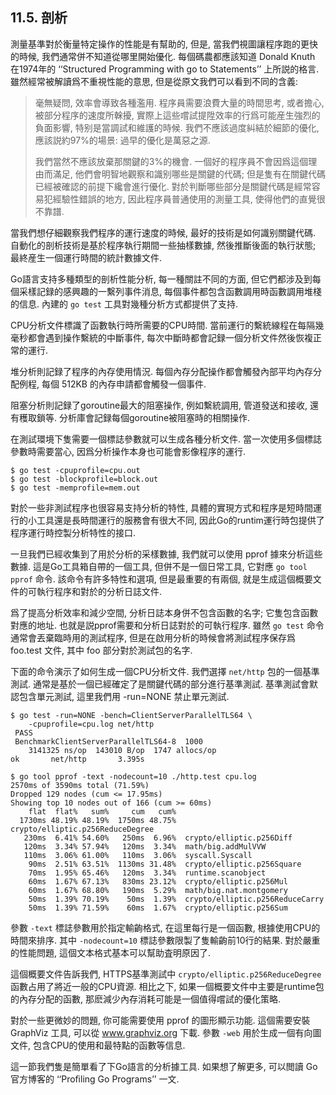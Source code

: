 ## 11.5. 剖析

測量基準對於衡量特定操作的性能是有幫助的, 但是, 當我們視圖讓程序跑的更快的時候, 我們通常併不知道從哪里開始優化. 每個碼農都應該知道 Donald Knuth 在1974年的 ‘‘Structured Programming with go to Statements’’ 上所説的格言. 雖然經常被解讀爲不重視性能的意思, 但是從原文我們可以看到不同的含義:

> 毫無疑問, 效率會導致各種濫用. 程序員需要浪費大量的時間思考, 或者擔心, 被部分程序的速度所榦擾, 實際上這些嚐試提陞效率的行爲可能産生強烈的負面影響, 特别是當調試和維護的時候. 我們不應該過度糾結於細節的優化, 應該説約97%的場景: 過早的優化是萬惡之源.
>
> 我們當然不應該放棄那關鍵的3%的機會. 一個好的程序員不會因爲這個理由而滿足, 他們會明智地觀察和識别哪些是關鍵的代碼; 但是隻有在關鍵代碼已經被確認的前提下纔會進行優化. 對於判斷哪些部分是關鍵代碼是經常容易犯經驗性錯誤的地方, 因此程序員普通使用的測量工具, 使得他們的直覺很不靠譜.

當我們想仔細觀察我們程序的運行速度的時候, 最好的技術是如何識别關鍵代碼. 自動化的剖析技術是基於程序執行期間一些抽樣數據, 然後推斷後面的執行狀態; 最終産生一個運行時間的統計數據文件.

Go語言支持多種類型的剖析性能分析, 每一種關註不同的方面, 但它們都涉及到每個采樣記録的感興趣的一繫列事件消息, 每個事件都包含函數調用時函數調用堆棧的信息. 內建的 `go test` 工具對幾種分析方式都提供了支持.

CPU分析文件標識了函數執行時所需要的CPU時間. 當前運行的繫統線程在每隔幾毫秒都會遇到操作繫統的中斷事件, 每次中斷時都會記録一個分析文件然後恢複正常的運行.

堆分析則記録了程序的內存使用情況. 每個內存分配操作都會觸發內部平均內存分配例程, 每個 512KB 的內存申請都會觸發一個事件.

阻塞分析則記録了goroutine最大的阻塞操作, 例如繫統調用, 管道發送和接收, 還有穫取鎖等. 分析庫會記録每個goroutine被阻塞時的相關操作.

在測試環境下隻需要一個標誌參數就可以生成各種分析文件. 當一次使用多個標誌參數時需要當心, 因爲分析操作本身也可能會影像程序的運行.

```
$ go test -cpuprofile=cpu.out 
$ go test -blockprofile=block.out 
$ go test -memprofile=mem.out 
```

對於一些非測試程序也很容易支持分析的特性, 具體的實現方式和程序是短時間運行的小工具還是長時間運行的服務會有很大不同, 因此Go的runtim運行時包提供了程序運行時控製分析特性的接口.

一旦我們已經收集到了用於分析的采樣數據, 我們就可以使用 pprof 據來分析這些數據. 這是Go工具箱自帶的一個工具, 但併不是一個日常工具, 它對應 `go tool pprof` 命令. 該命令有許多特性和選項, 但是最重要的有兩個, 就是生成這個概要文件的可執行程序和對於的分析日誌文件.

爲了提高分析效率和減少空間, 分析日誌本身併不包含函數的名字; 它隻包含函數對應的地址. 也就是説pprof需要和分析日誌對於的可執行程序. 雖然 `go test` 命令通常會丟棄臨時用的測試程序, 但是在啟用分析的時候會將測試程序保存爲 foo.test 文件, 其中 foo 部分對於測試包的名字.

下面的命令演示了如何生成一個CPU分析文件. 我們選擇 `net/http` 包的一個基準測試. 通常是基於一個已經確定了是關鍵代碼的部分進行基準測試. 基準測試會默認包含單元測試, 這里我們用 -run=NONE 禁止單元測試.

```
$ go test -run=NONE -bench=ClientServerParallelTLS64 \
    -cpuprofile=cpu.log net/http
 PASS
 BenchmarkClientServerParallelTLS64-8  1000
    3141325 ns/op  143010 B/op  1747 allocs/op 
ok       net/http       3.395s

$ go tool pprof -text -nodecount=10 ./http.test cpu.log
2570ms of 3590ms total (71.59%)
Dropped 129 nodes (cum <= 17.95ms)
Showing top 10 nodes out of 166 (cum >= 60ms)
    flat  flat%   sum%     cum   cum%
  1730ms 48.19% 48.19%  1750ms 48.75%  crypto/elliptic.p256ReduceDegree
   230ms  6.41% 54.60%   250ms  6.96%  crypto/elliptic.p256Diff
   120ms  3.34% 57.94%   120ms  3.34%  math/big.addMulVVW
   110ms  3.06% 61.00%   110ms  3.06%  syscall.Syscall 
    90ms  2.51% 63.51%  1130ms 31.48%  crypto/elliptic.p256Square
    70ms  1.95% 65.46%   120ms  3.34%  runtime.scanobject
    60ms  1.67% 67.13%   830ms 23.12%  crypto/elliptic.p256Mul
    60ms  1.67% 68.80%   190ms  5.29%  math/big.nat.montgomery
    50ms  1.39% 70.19%    50ms  1.39%  crypto/elliptic.p256ReduceCarry
    50ms  1.39% 71.59%    60ms  1.67%  crypto/elliptic.p256Sum
```

參數 `-text` 標誌參數用於指定輸齣格式, 在這里每行是一個函數, 根據使用CPU的時間來排序. 其中 `-nodecount=10` 標誌參數限製了隻輸齣前10行的結果. 對於嚴重的性能問題, 這個文本格式基本可以幫助査明原因了.

這個概要文件告訴我們, HTTPS基準測試中 `crypto/elliptic.p256ReduceDegree` 函數占用了將近一般的CPU資源. 相比之下, 如果一個概要文件中主要是runtime包的內存分配的函數, 那麽減少內存消耗可能是一個值得嚐試的優化策略.

對於一些更微妙的問題, 你可能需要使用 pprof 的圖形顯示功能. 這個需要安裝 GraphViz 工具, 可以從 www.graphviz.org 下載. 參數 `-web` 用於生成一個有向圖文件, 包含CPU的使用和最特點的函數等信息.

這一節我們隻是簡單看了下Go語言的分析據工具. 如果想了解更多, 可以閲讀 Go官方博客的 ‘‘Proﬁling Go Programs’’ 一文.



